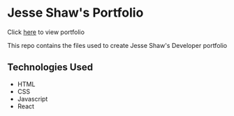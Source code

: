 # Jesse Shaw's Portfolio

Click [here](https://jesseshaw.netlify.com/) to view portfolio

This repo contains the files used to create Jesse Shaw's Developer portfolio

## Technologies Used

- HTML
- CSS
- Javascript
- React
